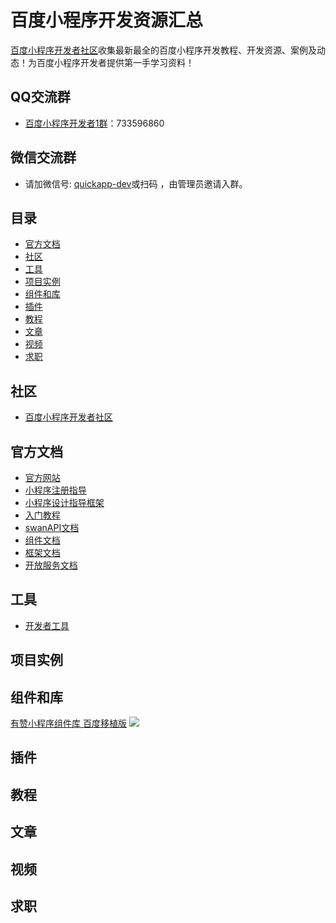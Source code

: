 # 百度小程序开发资源汇总

[百度小程序开发者社区](http://smartapp.ku9u.com/)收集最新最全的百度小程序开发教程、开发资源、案例及动态！为百度小程序开发者提供第一手学习资料！   

## QQ交流群

* [百度小程序开发者1群](https://jq.qq.com/?_wv=1027&k=5goMIyb)：733596860

## 微信交流群

* 请加微信号: [quickapp-dev](./statics/quickapp-dev.jpg)或扫码 ，由管理员邀请入群。

## 目录

* [官方文档](#官方文档)
* [社区](#社区)
* [工具](#工具)
* [项目实例](#项目实例)
* [组件和库](#组件和库)
* [插件](#插件)
* [教程](#教程)
* [文章](#文章)
* [视频](#视频)
* [求职](#求职)

## 社区

* [百度小程序开发者社区](http://smartapp.ku9u.com/)

## 官方文档

* [官方网站](https://smartapp.baidu.com)
* [小程序注册指导](http://smartapp.baidu.com/static/miniappdoc/docs/register/book/index.html)
* [小程序设计指导框架](http://smartapp.baidu.com/static/miniappdoc/docs/design/book/index.html)
* [入门教程](http://smartapp.baidu.com/static/miniappdoc/docs/swan/tutorial/book/index.html)
* [swanAPI文档](http://smartapp.baidu.com/static/miniappdoc/docs/swan/api/book/index.html)
* [组件文档](http://smartapp.baidu.com/static/miniappdoc/docs/swan/component/book/index.html)
* [框架文档](http://smartapp.baidu.com/static/miniappdoc/docs/swan/framework/book/index.html)
* [开放服务文档](http://smartapp.baidu.com/static/miniappdoc/docs/service/book/index.html)

## 工具

* [开发者工具](http://smartapp.baidu.com/static/miniappdoc/docs/ide/book/index.html)

## 项目实例


## 组件和库
[有赞小程序组件库 百度移植版](https://github.com/bobiscool/vantui-baiapp)
![](https://github.com/bobiscool/vantui-baiapp/raw/master/baiapp.gif)

## 插件


## 教程


## 文章


## 视频


## 求职
